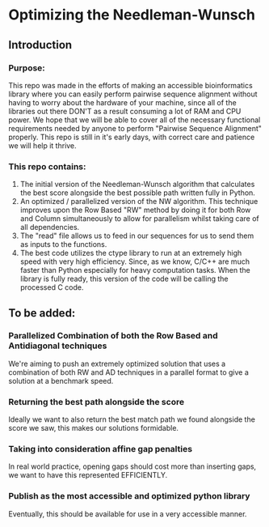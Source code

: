 # Optimizing the Needleman-Wunsch
## Introduction
### Purpose:
This repo was made in the efforts of making an accessible bioinformatics library where you can easily perform pairwise sequence alignment without having to worry about the hardware of your machine, since all of the libraries out there DON'T as a result consuming a lot of RAM and CPU power.
We hope that we will be able to cover all of the necessary functional requirements needed by anyone to perform "Pairwise Sequence Alignment" properly.
This repo is still in it's early days, with correct care and patience we will help it thrive.
### This repo contains:
1. The initial version of the Needleman-Wunsch algorithm that calculates the best score alongside the best possible path written fully in Python.
2. An optimized / parallelized version of the NW algorithm. This technique improves upon the Row Based "RW" method by doing it for both Row and Column simultaneously to allow for parallelism whilst taking care of all dependencies.
3. The "read" file allows us to feed in our sequences for us to send them as inputs to the functions.
4. The best code utilizes the ctype library to run at an extremely high speed with very high efficiency. Since, as we know, C/C++ are much faster than Python especially for heavy computation tasks. When the library is fully ready, this version of the code will be calling the processed C code.
## To be added:
### Parallelized Combination of both the Row Based and Antidiagonal techniques
We're aiming to push an extremely optimized solution that uses a combination of both RW and AD techniques in a parallel format to give a solution at a benchmark speed.
### Returning the best path alongside the score
Ideally we want to also return the best match path we found alongside the score we saw, this makes our solutions formidable.
### Taking into consideration affine gap penalties
In real world practice, opening gaps should cost more than inserting gaps, we want to have this represented EFFICIENTLY.
### Publish as the most accessible and optimized python library
Eventually, this should be available for use in a very accessible manner.
